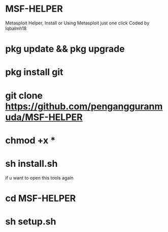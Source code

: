 # MSF-HELPER
Metasploit Helper, Install or Using Metasploit just one click
Coded by Iqbalmh18

# pkg update && pkg upgrade
# pkg install git
# git clone https://github.com/pengangguranmuda/MSF-HELPER
# chmod +x *
# sh install.sh

if u want to open this tools again
# cd MSF-HELPER
# sh setup.sh

